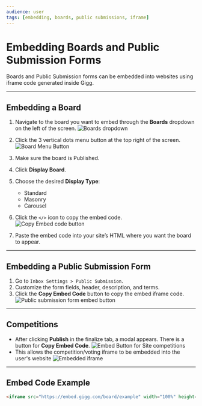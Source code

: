 ```yaml
---
audience: user
tags: [embedding, boards, public submissions, iframe]
---
```


# Embedding Boards and Public Submission Forms

Boards and Public Submission forms can be embedded into websites using iframe code generated inside Gigg.

---

## Embedding a Board

1. Navigate to the board you want to embed through the **Boards** dropdown on the left of the screen.                                                       ![Boards dropdown](https://github.com/user-attachments/assets/e67ce9fc-2e36-401b-991f-d414b59c9af1)

2. Click the 3 vertical dots menu button at the top right of the screen.                                                                                     ![Board Menu Button](https://github.com/user-attachments/assets/fe4f0af0-d029-4386-9394-c02e24d50736)

3. Make sure the board is Published. 
4. Click **Display Board**.
5. Choose the desired **Display Type**:
   - Standard
   - Masonry
   - Carousel
6. Click the `</>` icon to copy the embed code.  
   ![Copy Embed code button](https://github.com/user-attachments/assets/ee7d418f-1490-4192-ab12-69aee3df7dfa)



7. Paste the embed code into your site’s HTML where you want the board to appear.

---

## Embedding a Public Submission Form

1. Go to `Inbox Settings > Public Submission`.
2. Customize the form fields, header, description, and terms.
3. Click the **Copy Embed Code** button to copy the embed iframe code.  
   ![Public submission form embed button](https://github.com/user-attachments/assets/2d1fc2bf-af97-4b55-94ab-71cbb6add654)


---

## Competitions
- After clicking **Publish** in the finalize tab, a modal appears.  There is a button for **Copy Embed Code**. 
  ![Embed Button for Site competitions](https://github.com/user-attachments/assets/da9e5713-1222-4528-95f2-2699a2b1101b)
- This allows the competition/voting iframe to be embedded into the user's website
  ![Embedded iframe](https://github.com/user-attachments/assets/3d56882c-1e3c-4b89-ac15-b185f9c3a99d)

---
  
## Embed Code Example

```html
<iframe src="https://embed.gigg.com/board/example" width="100%" height="800" style="border:none;"></iframe>
